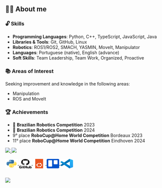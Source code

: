 ## 🙋🏻 About me 

### 🔓 Skills
- **Programming Languages**: Python, C++, TypeScript, JavaScript, Java  
- **Libraries & Tools**: Git, GitHub, Linux  
- **Robotics**: ROS1/ROS2, SMACH, YASMIN, MoveIt, Manipulator 
- **Languages**: Portuguese (native), English (advance)  
- **Soft Skills**: Team Leadership, Team Work, Organized, Proactive  

### 📚 Areas of Interest
Seeking improvement and knowledge in the following areas:  
- Manipulation
- ROS and MoveIt  

### 🏆 Achievements  
- 🥇 **Brazilian Robotics Competition** 2023 
- 🥇 **Brazilian Robotics Competition** 2024  
- 9° place **RoboCup@Home World Competition** Bordeaux 2023
- 11° place **RoboCup@Home World Competition** Eindhoven 2024

<div>
<a href="https://github.com/edompedro">
<img loading="lazy" height="180em" src="https://github-readme-stats.vercel.app/api/top-langs/?username=edompedro&layout=compact&langs_count=7&theme=dracula"/>
<img loading="lazy" height="180em" src="https://github-readme-stats.vercel.app/api?username=edompedro&show_icons=true&theme=dracula&include_all_commits=true&count_private=true"/>
</div>

<div style="display: inline_block"><br>
  <img align="center" alt="Pedro-Python" height="30" width="40" src="https://raw.githubusercontent.com/devicons/devicon/master/icons/python/python-original.svg">
  <img align="center" alt="Pedro-GitHub" height="30" width="40" src="https://raw.githubusercontent.com/devicons/devicon/00f02ef57fb7601fd1ddcc2fe6fe670fef3ae3e4/icons/github/github-original-wordmark.svg">
  <img align="center" alt="Pedro-Ubuntu" height="30" width="40" src="https://github.com/devicons/devicon/blob/master/icons/ubuntu/ubuntu-plain.svg">
  <img align="center" alt="Pedro-Trello" height="30" width="40" src="https://github.com/devicons/devicon/blob/master/icons/trello/trello-plain.svg">
  <img align="center" alt="Pedro-vscode" height="30" width="40" src="https://github.com/devicons/devicon/blob/master/icons/vscode/vscode-original.svg">
</div>
  
   ##
  
<div>
  <a href = "mailto:pedroedomnnues@gmail.com"><img src="https://img.shields.io/badge/-Gmail-%23333?style=for-the-badge&logo=gmail&logoColor=white" target="_blank"></a>
</div>
